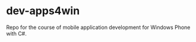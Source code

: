 dev-apps4win
============

Repo for the course of mobile application development for Windows Phone with C#.
